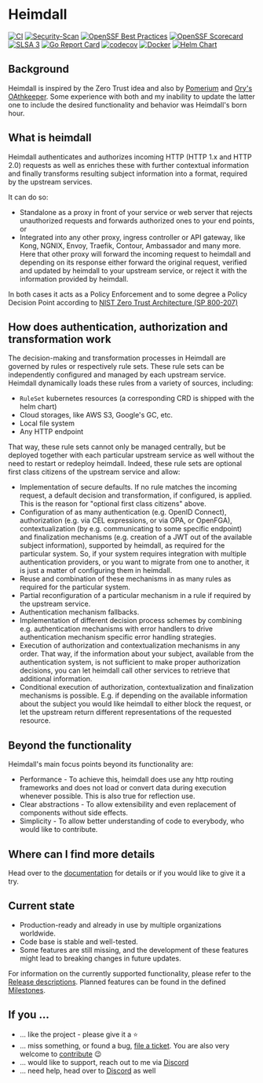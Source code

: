 # Heimdall
[![CI](https://github.com/dadrus/heimdall/actions/workflows/ci.yaml/badge.svg?branch=main)](https://github.com/dadrus/heimdall/actions/workflows/ci.yml)
[![Security-Scan](https://github.com/dadrus/heimdall/actions/workflows/security.yaml/badge.svg)](https://github.com/dadrus/heimdall/actions/workflows/security.yml)
[![OpenSSF Best Practices](https://www.bestpractices.dev/projects/7738/badge)](https://www.bestpractices.dev/projects/7738)
[![OpenSSF Scorecard](https://api.securityscorecards.dev/projects/github.com/dadrus/heimdall/badge)](https://securityscorecards.dev/viewer/?uri=github.com/dadrus/heimdall)
[![SLSA 3](https://slsa.dev/images/gh-badge-level3.svg)](https://slsa.dev)
[![Go Report Card](https://goreportcard.com/badge/github.com/dadrus/heimdall)](https://goreportcard.com/report/github.com/dadrus/heimdall)
[![codecov](https://codecov.io/gh/dadrus/heimdall/branch/main/graph/badge.svg)](https://codecov.io/gh/dadrus/heimdall)
[![Docker](https://img.shields.io/docker/v/dadrus/heimdall/latest?color=lightblue&label=docker&logo=docker)](https://hub.docker.com/r/dadrus/heimdall)
[![Helm Chart](https://img.shields.io/badge/dynamic/yaml.svg?label=helm%20chart&url=https://dadrus.github.io/heimdall/charts/index.yaml&query=$.entries.heimdall[0].version&logo=helm&logoColor=white)](https://github.com/dadrus/heimdall/tree/main/charts/heimdall)

## Background

Heimdall is inspired by the Zero Trust idea and also by [Pomerium](https://www.pomerium.com/docs) and [Ory's OAthkeeper](https://www.ory.sh/docs/oathkeeper). Some experience with both and my inability to update the latter one to include the desired functionality and behavior was Heimdall's born hour. 

## What is heimdall

Heimdall authenticates and authorizes incoming HTTP (HTTP 1.x and HTTP 2.0) requests as well as enriches these with further contextual information and finally transforms resulting subject information into a format, required by the upstream services.

It can do so:

* Standalone as a proxy in front of your service or web server that rejects unauthorized requests and forwards authorized ones to your end points, or 
* Integrated into any other proxy, ingress controller or API gateway, like Kong, NGNIX, Envoy, Traefik, Contour, Ambassador and many more. Here that other proxy will forward the incoming request to heimdall and depending on its response either forward the original request, verified and updated by heimdall to your upstream service, or reject it with the information provided by heimdall.

In both cases it acts as a Policy Enforcement and to some degree a Policy Decision Point according to [NIST Zero Trust Architecture (SP 800-207)](https://doi.org/10.6028/NIST.SP.800-207)

## How does authentication, authorization and transformation work

The decision-making and transformation processes in Heimdall are governed by rules or respectively rule sets. These rule sets can be independently configured and managed by each upstream service. Heimdall dynamically loads these rules from a variety of sources, including:

* `RuleSet` kubernetes resources (a corresponding CRD is shipped with the helm chart)
* Cloud storages, like AWS S3, Google's GC, etc.
* Local file system
* Any HTTP endpoint

That way, these rule sets cannot only be managed centrally, but be deployed together with each particular upstream service as well without the need to restart or redeploy heimdall. Indeed, these rule sets are optional first class citizens of the upstream service and allow:

* Implementation of secure defaults. If no rule matches the incoming request, a default decision and transformation, if configured, is applied. This is the reason for "optional first class citizens" above.
* Configuration of as many authentication (e.g. OpenID Connect), authorization (e.g. via CEL expressions, or via OPA, or OpenFGA), contextualization (by e.g. communicating to some specific endpoint) and finalization mechanisms (e.g. creation of a JWT out of the available subject information), supported by heimdall, as required for the particular system. So, if your system requires integration with multiple authentication providers, or you want to migrate from one to another, it is just a matter of configuring them in heimdall.
* Reuse and combination of these mechanisms in as many rules as required for the particular system.
* Partial reconfiguration of a particular mechanism in a rule if required by the upstream service.
* Authentication mechanism fallbacks.
* Implementation of different decision process schemes by combining e.g. authentication mechanisms with error handlers to drive authentication mechanism specific error handling strategies.
* Execution of authorization and contextualization mechanisms in any order. That way, if the information about your subject, available from the authentication system, is not sufficient to make proper authorization decisions, you can let heimdall call other services to retrieve that additional information.
* Conditional execution of authorization, contextualization and finalization mechanisms is possible. E.g. if depending on the available information about the subject you would like heimdall to either block the request, or let the upstream return different representations of the requested resource.

## Beyond the functionality

Heimdall's main focus points beyond its functionality are:

* Performance - To achieve this, heimdall does use any http routing frameworks and does not load or convert data during execution whenever possible. This is also true for reflection use.
* Clear abstractions - To allow extensibility and even replacement of components without side effects.
* Simplicity - To allow better understanding of code to everybody, who would like to contribute.

## Where can I find more details

Head over to the [documentation](https://dadrus.github.io/heimdall/) for details or if you would like to give it a try.

## Current state

* Production-ready and already in use by multiple organizations worldwide.
* Code base is stable and well-tested. 
* Some features are still missing, and the development of these features might lead to breaking changes in future updates.

For information on the currently supported functionality, please refer to the [Release descriptions](https://github.com/dadrus/heimdall/releases). Planned features can be found in the defined [Milestones](https://github.com/dadrus/heimdall/milestones).


## If you ...

* ... like the project - please give it a :star:
* ... miss something, or found a bug, [file a ticket](https://github.com/dadrus/heimdall/issues). You are also very welcome to [contribute](CONTRIBUTING.md) :wink:
* ... would like to support, reach out to me via [Discord](https://discord.gg/qQgg8xKuyb)
* ... need help, head over to [Discord](https://discord.gg/qQgg8xKuyb) as well
